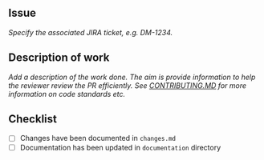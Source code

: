 ## Issue

*Specify the associated JIRA ticket, e.g. DM-1234.*

## Description of work

*Add a description of the work done. The aim is provide information to help the reviewer review the PR efficiently.
See [CONTRIBUTING.MD](CONTRIBUTING.MD) for more information on code standards etc.*

## Checklist

- [ ] Changes have been documented in `changes.md`
- [ ] Documentation has been updated in `documentation` directory
